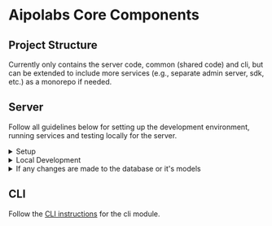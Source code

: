 # Aipolabs Core Components

## Project Structure
Currently only contains the server code, common (shared code) and cli,
but can be extended to include more services (e.g., separate admin server, sdk, etc.) as a monorepo if needed.

## Server
Follow all guidelines below for setting up the development environment, running services and testing locally for the server.


<details>
  <summary>Setup</summary>

  - Git clone the repo
  - Python ^3.12
  - Install `docker`
  - Install `poetry`
  - Activate virtual env: `poetry shell`
    - We use docker and docker compose to run components in a container, so using a virtual env is more for development purposes. (IDE, pytest, dev dependencies, etc.)
  - Install dependencies: `poetry install`
  - Coding style
    - all the following tools are part of `pyproject.toml` dev dependencies, and are automatically installed when running `poetry install`
    - use `black` to format the code
    - use `flake8` to lint the code
    - use `mypy` to type check the code
    - use `isort` to sort the imports
    - use `pre-commit` to run the above tools as pre-commit hooks
  - Install `pre-commit` hooks: `pre-commit install`
  - Setup you preferred editor to use `Black` formatter
    - e.g., you might need to install `Black` formatter extension in VS Code, and configure the setting as below
      ```json
      {
        "editor.formatOnSave": true,
        "editor.defaultFormatter": "ms-python.black-formatter"
      }
      ```
</details>

<details>
  <summary>Local Development</summary>

  - Set up `.env` file according to `.env.example`
    - Note that most of the variables needed for local development are already set in the `.env.example` file
    - copy `.env.example` to `.env` and set the missing variables
  - Use docker compose to run necessary services locally: `docker compose up --build`, which contains:
    - `server`: the backend service
    - `db`: the postgres db
    - `runner`: a staging host for running any commands, e.g., `pytest`, `seed db`, etc.
  - (Optional) Connect to the database using a GUI client like `DBeaver`
    - Parameters for the db connection can be found in the `.env` file
  - (Optional) To seed the db with some data: `docker compose exec runner ./scripts/seed_db.sh`
  - You can access the `Swagger UI` at `http://localhost:8000/v1/docs`
  - To run `pytest`, make sure the db is empty (in case you have seeded the db before), and then: `docker compose exec runner pytest`
</details>

<details>
  <summary>If any changes are made to the database or it's models</summary>

  - You need to generate a new migration, which will generate a new file in `database/alembic/versions/`
  - First check if new upgrade operations detected: `docker compose exec runner alembic check`
  - If so, generate a new migration file: `docker compose exec runner alembic revision --autogenerate -m "<some message>"`
  - (If needed) Change the generated file in `database/alembic/versions/` to add the necessary changes (that are not auto-generated), e.g.,:
    - import `pgvector` library for `Vector` type
    - create and drop necessary indexes
    - create and drop vector extension
    - ...  
  - Apply the changes to the **local** database: `docker compose exec runner alembic upgrade head`
  - (If needed) you can undo the last change to the database: `docker compose exec runner alembic downgrade -1`
</details>


## CLI
Follow the [CLI instructions](aipolabs/cli/README.md) for the cli module.
